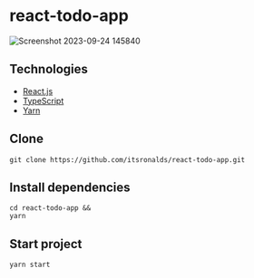 # react-todo-app

![Screenshot 2023-09-24 145840](https://github.com/itsronalds/react-todo-app/assets/77751686/13e2659a-6da1-46db-99ec-748ef56d4a0e)

## Technologies

* [React.js](https://react.dev/)
* [TypeScript](https://www.typescriptlang.org/)
* [Yarn](https://yarnpkg.com/)

## Clone

```$
git clone https://github.com/itsronalds/react-todo-app.git
```

## Install dependencies

```$
cd react-todo-app &&
yarn
```

## Start project
```$
yarn start
```
